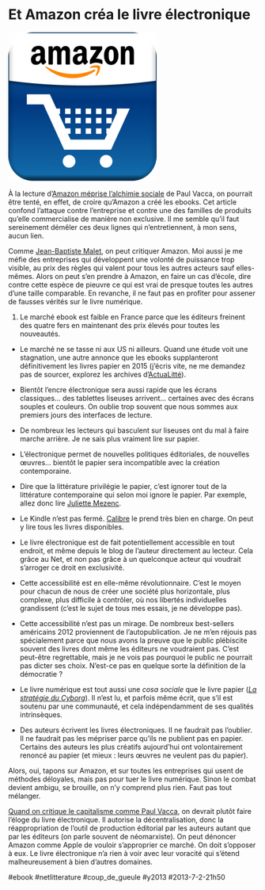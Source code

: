# Et Amazon créa le livre électronique

![](_i/amazon-app-logo11.png)

À la lecture d’[Amazon méprise l’alchimie sociale](http://www.lemonde.fr/idees/article/2013/06/07/amazon-meprise-l-alchimie-sociale-du-livre_3425634_3232.html) de Paul Vacca, on pourrait être tenté, en effet, de croire qu’Amazon a créé les ebooks. Cet article confond l’attaque contre l’entreprise et contre une des familles de produits qu’elle commercialise de manière non exclusive. Il me semble qu’il faut sereinement démêler ces deux lignes qui n’entretiennent, à mon sens, aucun lien.

Comme [Jean-Baptiste Malet](http://www.jean-baptiste-malet.fr/), on peut critiquer Amazon. Moi aussi je me méfie des entreprises qui développent une volonté de puissance trop visible, au prix des règles qui valent pour tous les autres acteurs sauf elles-mêmes. Alors on peut s’en prendre à Amazon, en faire un cas d’école, dire contre cette espèce de pieuvre ce qui est vrai de presque toutes les autres d’une taille comparable. En revanche, il ne faut pas en profiter pour assener de fausses vérités sur le livre numérique.

1. Le marché ebook est faible en France parce que les éditeurs freinent des quatre fers en maintenant des prix élevés pour toutes les nouveautés.

- Le marché ne se tasse ni aux US ni ailleurs. Quand une étude voit une stagnation, une autre annonce que les ebooks supplanteront définitivement les livres papier en 2015 (j’écris vite, ne me demandez pas de sourcer, explorez les archives d’[ActuaLitté](http://www.actualitte.com/)).

- Bientôt l’encre électronique sera aussi rapide que les écrans classiques... des tablettes liseuses arrivent… certaines avec des écrans souples et couleurs. On oublie trop souvent que nous sommes aux premiers jours des interfaces de lecture.

- De nombreux les lecteurs qui basculent sur liseuses ont du mal à faire marche arrière. Je ne sais plus vraiment lire sur papier.

- L’électronique permet de nouvelles politiques éditoriales, de nouvelles œuvres... bientôt le papier sera incompatible avec la création contemporaine.

- Dire que la littérature privilégie le papier, c’est ignorer tout de la littérature contemporaine qui selon moi ignore le papier. Par exemple, allez donc lire [Juliette Mezenc](http://motmaquis.net/).

- Le Kindle n’est pas fermé. [Calibre](http://calibre-ebook.com/) le prend très bien en charge. On peut y lire tous les livres disponibles.

- Le livre électronique est de fait potentiellement accessible en tout endroit, et même depuis le blog de l’auteur directement au lecteur. Cela grâce au Net, et non pas grâce à un quelconque acteur qui voudrait s’arroger ce droit en exclusivité.

- Cette accessibilité est en elle-même révolutionnaire. C’est le moyen pour chacun de nous de créer une société plus horizontale, plus complexe, plus difficile à contrôler, où nos libertés individuelles grandissent (c’est le sujet de tous mes essais, je ne développe pas).

- Cette accessibilité n’est pas un mirage. De nombreux best-sellers américains 2012 proviennent de l’autopublication. Je ne m’en réjouis pas spécialement parce que nous avons la preuve que le public plébiscite souvent des livres dont même les éditeurs ne voudraient pas. C’est peut-être regrettable, mais je ne vois pas pourquoi le public ne pourrait pas dicter ses choix. N’est-ce pas en quelque sorte la définition de la démocratie ?

- Le livre numérique est tout aussi une *cosa sociale* que le livre papier (*[La stratégie du Cyborg](../../page/la-strategie-du-cyborg)*). Il n’est lu, et parfois même écrit, que s’il est soutenu par une communauté, et cela indépendamment de ses qualités intrinsèques.

- Des auteurs écrivent les livres électroniques. Il ne faudrait pas l’oublier. Il ne faudrait pas les mépriser parce qu’ils ne publient pas en papier. Certains des auteurs les plus créatifs aujourd’hui ont volontairement renoncé au papier (et mieux : leurs œuvres ne veulent pas du papier).

Alors, oui, tapons sur Amazon, et sur toutes les entreprises qui usent de méthodes déloyales, mais pas pour tuer le livre numérique. Sinon le combat devient ambigu, se brouille, on n’y comprend plus rien. Faut pas tout mélanger.

[Quand on critique le capitalisme comme Paul Vacca](http://www.fayard.fr/la-societe-du-hold-9782755506969), on devrait plutôt faire l’éloge du livre électronique. Il autorise la décentralisation, donc la réappropriation de l’outil de production éditorial par les auteurs autant que par les éditeurs (on parle souvent de néomarxiste). On peut dénoncer Amazon comme Apple de vouloir s’approprier ce marché. On doit s’opposer à eux. Le livre électronique n’a rien à voir avec leur voracité qui s’étend malheureusement à bien d’autres domaines.



#ebook #netlitterature #coup_de_gueule #y2013 #2013-7-2-21h50
